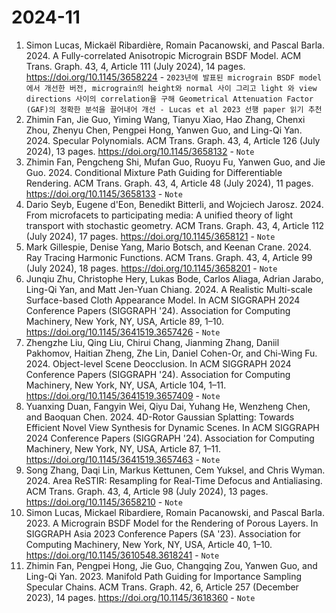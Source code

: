 # 2024-11
1. Simon Lucas, Mickaël Ribardière, Romain Pacanowski, and Pascal Barla. 2024. A Fully-correlated Anisotropic Micrograin BSDF Model. ACM Trans. Graph. 43, 4, Article 111 (July 2024), 14 pages. https://doi.org/10.1145/3658224 - ```2023년에 발표된 micrograin BSDF model에서 개선한 버전, micrograin의 height와 normal 사이 그리고 light 와 view directions 사이의 correlation을 구해 Geometrical Attenuation Factor (GAF)의 정확한 분석을 끌어내어 개선 - Lucas et al 2023 선행 paper 읽기 추천```
2. Zhimin Fan, Jie Guo, Yiming Wang, Tianyu Xiao, Hao Zhang, Chenxi Zhou, Zhenyu Chen, Pengpei Hong, Yanwen Guo, and Ling-Qi Yan. 2024. Specular Polynomials. ACM Trans. Graph. 43, 4, Article 126 (July 2024), 13 pages. https://doi.org/10.1145/3658132 - ```Note```
3. Zhimin Fan, Pengcheng Shi, Mufan Guo, Ruoyu Fu, Yanwen Guo, and Jie Guo. 2024. Conditional Mixture Path Guiding for Differentiable Rendering. ACM Trans. Graph. 43, 4, Article 48 (July 2024), 11 pages. https://doi.org/10.1145/3658133 - ```Note```
4. Dario Seyb, Eugene d'Eon, Benedikt Bitterli, and Wojciech Jarosz. 2024. From microfacets to participating media: A unified theory of light transport with stochastic geometry. ACM Trans. Graph. 43, 4, Article 112 (July 2024), 17 pages. https://doi.org/10.1145/3658121 - ```Note```
5. Mark Gillespie, Denise Yang, Mario Botsch, and Keenan Crane. 2024. Ray Tracing Harmonic Functions. ACM Trans. Graph. 43, 4, Article 99 (July 2024), 18 pages. https://doi.org/10.1145/3658201 - ```Note```
6. Junqiu Zhu, Christophe Hery, Lukas Bode, Carlos Aliaga, Adrian Jarabo, Ling-Qi Yan, and Matt Jen-Yuan Chiang. 2024. A Realistic Multi-scale Surface-based Cloth Appearance Model. In ACM SIGGRAPH 2024 Conference Papers (SIGGRAPH '24). Association for Computing Machinery, New York, NY, USA, Article 89, 1–10. https://doi.org/10.1145/3641519.3657426 - ```Note```
7. Zhengzhe Liu, Qing Liu, Chirui Chang, Jianming Zhang, Daniil Pakhomov, Haitian Zheng, Zhe Lin, Daniel Cohen-Or, and Chi-Wing Fu. 2024. Object-level Scene Deocclusion. In ACM SIGGRAPH 2024 Conference Papers (SIGGRAPH '24). Association for Computing Machinery, New York, NY, USA, Article 104, 1–11. https://doi.org/10.1145/3641519.3657409 - ```Note```
8. Yuanxing Duan, Fangyin Wei, Qiyu Dai, Yuhang He, Wenzheng Chen, and Baoquan Chen. 2024. 4D-Rotor Gaussian Splatting: Towards Efficient Novel View Synthesis for Dynamic Scenes. In ACM SIGGRAPH 2024 Conference Papers (SIGGRAPH '24). Association for Computing Machinery, New York, NY, USA, Article 87, 1–11. https://doi.org/10.1145/3641519.3657463 - ```Note```
9. Song Zhang, Daqi Lin, Markus Kettunen, Cem Yuksel, and Chris Wyman. 2024. Area ReSTIR: Resampling for Real-Time Defocus and Antialiasing. ACM Trans. Graph. 43, 4, Article 98 (July 2024), 13 pages. https://doi.org/10.1145/3658210 - ```Note```
10. Simon Lucas, Mickael Ribardiere, Romain Pacanowski, and Pascal Barla. 2023. A Micrograin BSDF Model for the Rendering of Porous Layers. In SIGGRAPH Asia 2023 Conference Papers (SA '23). Association for Computing Machinery, New York, NY, USA, Article 40, 1–10. https://doi.org/10.1145/3610548.3618241 - ```Note```
11. Zhimin Fan, Pengpei Hong, Jie Guo, Changqing Zou, Yanwen Guo, and Ling-Qi Yan. 2023. Manifold Path Guiding for Importance Sampling Specular Chains. ACM Trans. Graph. 42, 6, Article 257 (December 2023), 14 pages. https://doi.org/10.1145/3618360 - ```Note```